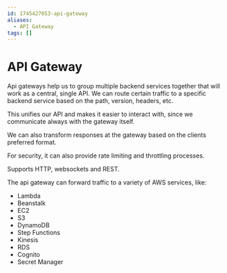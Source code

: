 ```yaml
---
id: 1745427053-api-gateway
aliases:
  - API Gateway
tags: []
---
```


# API Gateway

Api gateways help us to group multiple backend services together that will work as a central, single API. We can route certain traffic to a specific backend service based on the path, version, headers, etc.

This unifies our API and makes it easier to interact with, since we communicate always with the gateway itself.

We can also transform responses at the gateway based on the clients preferred format.

For security, it can also provide rate limiting and throttling processes.

Supports HTTP, websockets and REST.

The api gateway can forward traffic to a variety of AWS services, like:
- Lambda
- Beanstalk
- EC2
- S3
- DynamoDB
- Step Functions
- Kinesis
- RDS
- Cognito
- Secret Manager
